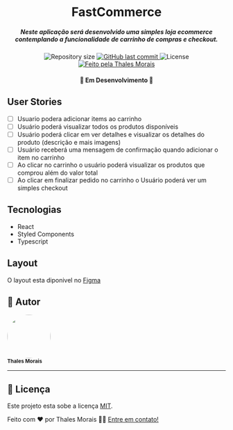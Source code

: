 <h1 align="center">
FastCommerce
</h1>

<h5 align="center">
Neste aplicação será desenvolvido uma simples loja ecommerce contemplando a funcionalidade de carrinho de compras e checkout.
</h5>

<p align="center">


  <img alt="Repository size" src="https://img.shields.io/github/repo-size/thalesmoraisdealmeida21/FastEcommerce?style=for-the-badge">


  <a href="https://github.com/tgmarinho/README-ecoleta/commits/master">
    <img alt="GitHub last commit" src="https://img.shields.io/github/last-commit/thalesmoraisdealmeida21/FastEcommerce?style=for-the-badge">
  </a>
   <img alt="License" src="https://img.shields.io/badge/license-MIT-brightgreen?style=for-the-badge">


  <a href="#">
    <img alt="Feito pela Thales Morais" src="https://img.shields.io/badge/feito%20por-Thales%20Morais-%237519C1?style=for-the-badge">
  </a>




</p>


<h4 align="center">
	🚧   Em Desenvolvimento  🚧
</h4>


## **User Stories**

- [ ]  Usuario podera adicionar items ao carrinho
- [ ]  Usuário poderá visualizar todos os produtos disponíveis
- [ ]  Usuário poderá clicar em ver detalhes e visualizar os detalhes do produto (descrição e mais imagens)
- [ ]  Usuário receberá uma mensagem de confirmação quando adicionar o item no carrinho
- [ ]  Ao clicar no carrinho o usuário poderá visualizar os produtos que comprou além do valor total
- [ ]  Ao clicar em finalizar pedido no carrinho o Usuário poderá ver um simples checkout

## Tecnologias

 * React
 * Styled Components
 * Typescript

## Layout

O layout esta diponivel no [Figma](https://www.figma.com/file/sIBaUuaB3s32PnZ5dGsKY0/Untitled?node-id=0%3A1)

## 🦸 Autor


 <img style="border-radius: 50%;" src="https://avatars2.githubusercontent.com/u/12722629?s=400&u=c3d3e1b1fccb1da4b9b7c906393a24d507adae36&v=4" width="100px;" alt=""/>
 <br />
 <sub><b>Thales Morais</b></sub>
 <br />


---

## 📝 Licença

Este projeto esta sobe a licença [MIT](./LICENSE).

Feito com ❤️ por Thales Morais 👋🏽 [Entre em contato!](https://www.linkedin.com/in/thales-morais/)

